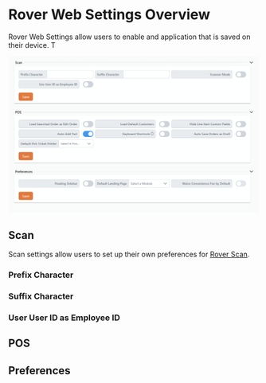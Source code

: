 # Rover Web Settings Overview

<PageHeader />

Rover Web Settings allow users to enable and  application that is saved on their device. T

![Rover Scan Logo](rover-web-settings.png)

## Scan

Scan settings allow users to set up their own preferences for [Rover Scan](../scan/README.md).

### Prefix Character

### Suffix Character

### User User ID as Employee ID

## POS

## Preferences

<PageFooter />
